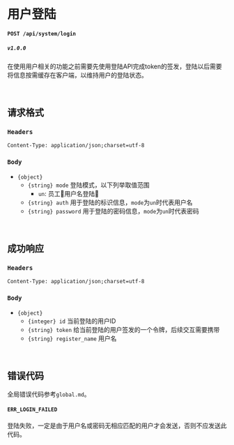 # 用户登陆

#### ```POST /api/system/login```
##### ```v1.0.0```
在使用用户相关的功能之前需要先使用登陆API完成token的签发，登陆以后需要将信息按需缓存在客户端，以维持用户的登陆状态。

<br />

## 请求格式
### ```Headers```
```Content-Type: application/json;charset=utf-8```

### ```Body```
* ```{object}```
  * ```{string} mode``` 登陆模式，以下列举取值范围
    * ```un```: 员工用户名登陆
  * ```{string} auth``` 用于登陆的标识信息，```mode```为```un```时代表用户名
  * ```{string} password``` 用于登陆的密码信息，```mode```为```un```时代表密码

<br />

## 成功响应
### ```Headers```
```Content-Type: application/json;charset=utf-8```

### ```Body```
* ```{object}```
  * ```{integer} id``` 当前登陆的用户ID
  * ```{string} token``` 给当前登陆的用户签发的一个令牌，后续交互需要携带
  * ```{string} register_name``` 用户名

<br />

## 错误代码
全局错误代码参考```global.md```。

#### ```ERR_LOGIN_FAILED```
登陆失败，一定是由于用户名或密码无相应匹配的用户才会发送，否则不应发送此代码。